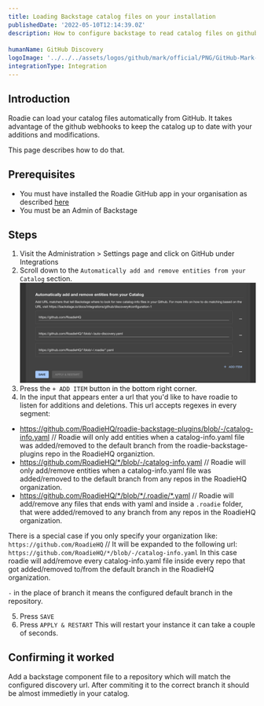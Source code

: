 ```yaml
---
title: Loading Backstage catalog files on your installation
publishedDate: '2022-05-10T12:14:39.0Z'
description: How to configure backstage to read catalog files on github

humanName: GitHub Discovery
logoImage: '../../../assets/logos/github/mark/official/PNG/GitHub-Mark-120px-plus.png'
integrationType: Integration
---
```


## Introduction

Roadie can load your catalog files automatically from GitHub. It takes advantage of the github webhooks to keep the catalog up to date with your additions and modifications.

This page describes how to do that.

## Prerequisites

- You must have installed the Roadie GitHub app in your organisation as described [here](/docs/getting-started/install-github-app/)
- You must be an Admin of Backstage

## Steps

1. Visit the Administration > Settings page and click on GitHub under Integrations
2. Scroll down to the `Automatically add and remove entities from your Catalog` section.
   ![add and remove](./add-remove.webp)
3. Press the `+ ADD ITEM` button in the bottom right corner.
4. In the input that appears enter a url that you'd like to have roadie to listen for additions and deletions.
   This url accepts regexes in every segment:

- https://github.com/RoadieHQ/roadie-backstage-plugins/blob/-/catalog-info.yaml // Roadie will only add entities when a catalog-info.yaml file was added/removed to the default branch from the roadie-backstage-plugins repo in the RoadieHQ organiztion.
- https://github.com/RoadieHQ/*/blob/-/catalog-info.yaml // Roadie will only add/remove entities when a catalog-info.yaml file was added/removed to the default branch from any repos in the RoadieHQ organization.
- https://github.com/RoadieHQ/*/blob/*/.roadie/*.yaml // Roadie will add/remove any files that ends with yaml and inside a `.roadie` folder, that were added/removed to any branch from any repos in the RoadieHQ organization.

There is a special case if you only specify your organization like: `https://github.com/RoadieHQ` // It will be expanded to the following url: `https://github.com/RoadieHQ/*/blob/-/catalog-info.yaml` In this case roadie will add/remove every catalog-info.yaml file inside every repo that got added/removed to/from the default branch in the RoadieHQ organization.

`-` in the place of branch it means the configured default branch in the repository.

5. Press `SAVE`
6. Press `APPLY & RESTART` This will restart your instance it can take a couple of seconds.

## Confirming it worked

Add a backstage component file to a repository which will match the configured discovery url. After commiting it to the correct branch it should be almost immedietly in your catalog.
